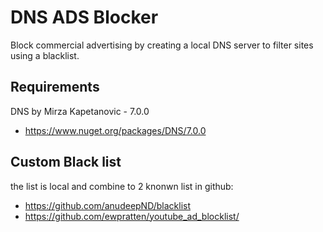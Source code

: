 # DNS ADS Blocker
Block commercial advertising by creating a local DNS server to filter sites using a blacklist.

## Requirements
DNS by Mirza Kapetanovic - 7.0.0
- https://www.nuget.org/packages/DNS/7.0.0

## Custom Black list
the list is local and combine to 2 knonwn list in github:
 - https://github.com/anudeepND/blacklist
 - https://github.com/ewpratten/youtube_ad_blocklist/
